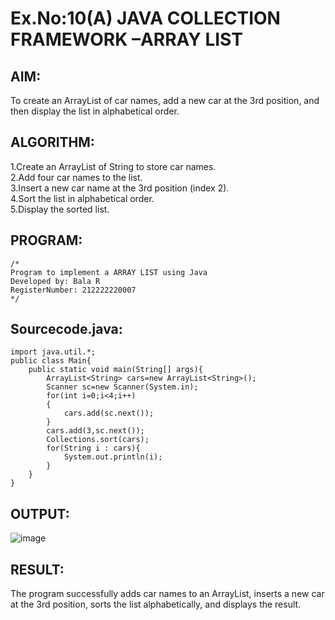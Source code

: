 # Ex.No:10(A)  JAVA COLLECTION FRAMEWORK –ARRAY LIST
## AIM:
 To create an ArrayList of car names, add a new car at the 3rd position, and then display the list in alphabetical order.
## ALGORITHM:
1.Create an ArrayList of String to store car names.  
2.Add four car names to the list.  
3.Insert a new car name at the 3rd position (index 2).  
4.Sort the list in alphabetical order.  
5.Display the sorted list.  

## PROGRAM:
 ```
/*
Program to implement a ARRAY LIST using Java
Developed by: Bala R
RegisterNumber: 212222220007
*/
```

## Sourcecode.java:
```
import java.util.*;
public class Main{
    public static void main(String[] args){
        ArrayList<String> cars=new ArrayList<String>();
        Scanner sc=new Scanner(System.in);
        for(int i=0;i<4;i++)
        {
            cars.add(sc.next());
        }
        cars.add(3,sc.next());
        Collections.sort(cars);
        for(String i : cars){
            System.out.println(i);
        }
    }
}
```

## OUTPUT:

![image](https://github.com/user-attachments/assets/a09dc50a-c745-4694-9365-99242fdb9052)

## RESULT:
The program successfully adds car names to an ArrayList, inserts a new car at the 3rd position, sorts the list alphabetically, and displays the result.

